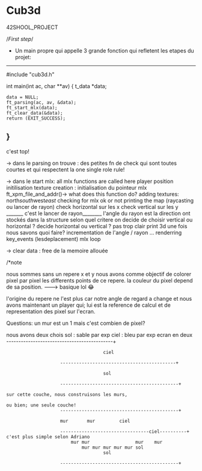 # Cub3d
42SHOOL_PROJECT


/*First step*/

- Un main propre qui appelle 3 grande fonction qui refletent les etapes du projet:
----------------------------------
#include "cub3d.h"

int	main(int ac, char **av)
{
	t_data	*data;

	data = NULL;
	ft_parsing(ac, av, &data);
	ft_start_mlx(data);
	ft_clear_data(&data);
	return (EXIT_SUCCESS);
}
----------------------------------
c'est top!

-> dans le parsing on trouve : des petites fn de check qui sont toutes courtes
et qui respectent la one single role rule!


-> dans le start mlx: all mlx functions are called here
    player position initilisation
    texture creation :
        initialisation du pointeur mlx
        ft_xpm_file_and_addr()-> what does this function do?
        adding textures: north*south*west*east*
    checking for mlx ok or not
    printing the map (raycasting ou lancer de rayon)
        check horizontal sur les x
        check vertical sur les y
        _______ c'est le lancer de rayon________
        l'angle du rayon est la direction ont stockés dans la structure 
        selon quel critere on decide de choisir vertical ou horizontal ?
        decide horizontal ou vertical ? pas trop clair
        print 3d une fois nous savons quoi faire?
        incrementation de l'angle / rayon ...
        renderring
    key_events (lesdeplacement)
    mlx loop

-> clear data : free de la memoire allouée


/*note 

nous sommes sans un repere x et y
nous avons comme objectif de colorer pixel par pixel les differents points de ce repere.
la couleur du pixel depend de sa position.
---> basique lol 😂 

l'origine du repere ne l'est plus car notre angle de regard a change et nous avons maintenant un player qui; lui est la reference de  calcul et de representation des pixel sur l'ecran.

Questions:
un mur est un 1 mais c'est combien de pixel?

nous avons deux chois
    sol : sable par exp
    ciel : bleu par exp
        ecran en deux  --------------------------------------------+
                    
                                        ciel

                        -------------------------------------------+

                                        sol

                        --------------------------------------------+

    sur cette couche, nous construisons les murs,

    ou bien; une seule couche!
                        --------------------------------------------+
                    
                        mur       mur         ciel

                        ---------------------------------ciel----------+ c'est plus simple selon Adriano
                            mur mur                 mur    mur
                                mur mur mur mur mur sol
                                        sol

                        --------------------------------------------+




